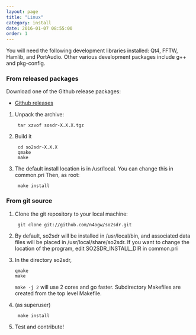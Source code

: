 ```yaml
---
layout: page
title: "Linux"
category: install
date: 2016-01-07 08:55:00
order: 1
---
```


You will need the following development libraries installed: Qt4,
FFTW, Hamlib, and PortAudio. Other various development packages
include g++  and pkg-config.


### From released packages

Download one of the Github release packages:

* [Github releases](https://github.com/n4ogw/so2sdr/releases)


1. Unpack the archive:

        tar xzvof sosdr-X.X.X.tgz

2. Build it


        cd so2sdr-X.X.X
        qmake
        make

3. The default install location is in /usr/local. You can change this in common.pri
Then, as root:

        make install


### From git source


1. Clone the git repository to your local machine:
    
        git clone git://github.com/n4ogw/so2sdr.git

2. By default, so2sdr will be installed in /usr/local/bin, and associated
  data files will be placed in /usr/local/share/so2sdr. If you want to
  change the location of the program, edit SO2SDR_INSTALL_DIR in common.pri

3. In the directory so2sdr, 

    ```
    qmake
    make
    ```

    ``make -j 2``  will use 2 cores and go faster.
    Subdirectory Makefiles are created from the top level Makefile.

5. (as superuser) 
         
        make install
 
6. Test and contribute!


